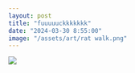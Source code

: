 ```yaml
---
layout: post
title: "fuuuuuckkkkkkk"
date: "2024-03-30 8:55:00"
image: "/assets/art/rat walk.png"
---
```


<img src="{{ page.image }}" style="max-width:80vw">